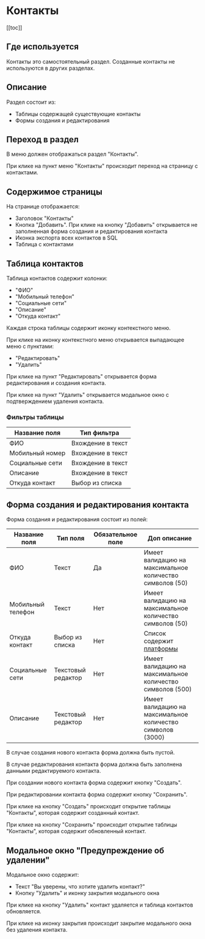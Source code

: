 # Контакты

[[toc]]

## Где используется

Контакты это самостоятельный раздел. Созданные контакты не используются в других разделах.

## Описание
Раздел состоит из:
- Таблицы содержащей существующие контакты
- Формы создания и редактирования

## Переход в раздел

В меню должен отображаться раздел "Контакты".

При клике на пункт меню "Контакты" происходит переход на страницу с контактами.

## Содержимое страницы

На странице отображается:
- Заголовок "Контакты"
- Кнопка "Добавить". При клике на кнопку "Добавить" открывается не заполненная форма создания и редактирования контакта
- Иконка экспорта всех контактов в SQL
- Таблица с контактами

## Таблица контактов

Таблица контактов содержит колонки:
- "ФИО"
- "Мобильный телефон"
- "Социальные сети"
- "Описание"
- "Откуда контакт"

Каждая строка таблицы содержит иконку контекстного меню.

При клике на иконку контекстного меню открывается выпадающее меню с пунктами:
- "Редактировать"
- "Удалить"

При клике на пункт "Редактировать" открывается форма редактирования и создания контакта.

При клике на пункт "Удалить" открывается модальное окно с подтверждением удаления контакта.

### Фильтры таблицы

| Название поля   | Тип фильтра       |
|-----------------|-------------------|
| ФИО             | Вхождение в текст |
| Мобильный номер | Вхождение в текст |
| Социальные сети | Вхождение в текст |
| Описание        | Вхождение в текст |
| Откуда контакт  | Выбор из списка   |


## Форма создания и редактирования контакта

Форма создания и редактирования состоит из полей:

| Название поля     | Тип поля           | Обязательное поле | Доп описание                                           |
|-------------------|--------------------|-------------------|--------------------------------------------------------|
| ФИО               | Текст              | Да                | Имеет валидацию на максимальное количество символов (50)                                                       |
| Мобильный телефон | Текст              | Нет               | Имеет валидацию на максимальное количество символов (50)                                                       |
| Откуда контакт    | Выбор из списка    | Нет               | Список содержит [платформы](/docs/order-platform.html) |
| Социальные сети   | Текстовый редактор | Нет               | Имеет валидацию на максимальное количество символов (500)                                                       |
| Описание          | Текстовый редактор | Нет               | Имеет валидацию на максимальное количество символов (3000)                                                       |

В случае создания нового контакта форма должна быть пустой.

В случае редактирования контакта форма должна быть заполнена данными редактируемого контакта.

При создании нового контакта форма содержит кнопку "Создать".

При редактировании контакта форма содержит кнопку "Сохранить".

При клике на кнопку "Создать" происходит открытие таблицы "Контакты", которая содержит созданный контакт.

При клике на кнопку "Сохранить" происходит открытие таблицы "Контакты", которая содержит обновленный контакт.

## Модальное окно "Предупреждение об удалении"

Модальное окно содержит:
- Текст "Вы уверены, что хотите удалить контакт?"
- Кнопку "Удалить" и иконку закрытия модального окна

При клике на кнопку "Удалить" контакт удаляется и таблица контактов обновляется.

При клике на иконку закрытия происходит закрытие модального окна без удаления контакта.




